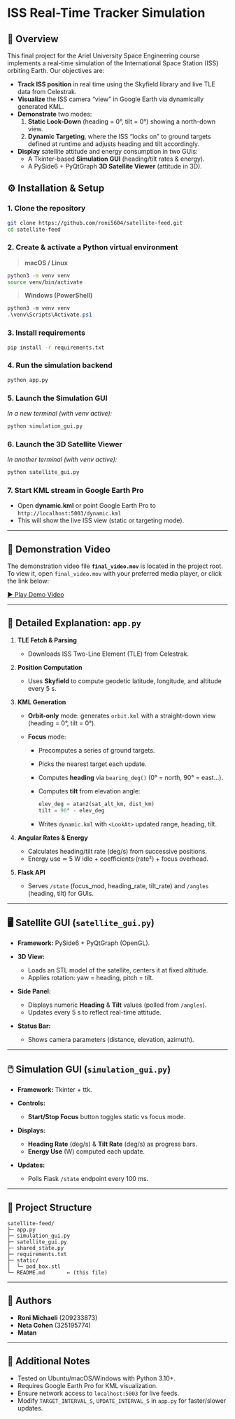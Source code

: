 # ISS Real-Time Tracker Simulation

## 📜 Overview
This final project for the Ariel University Space Engineering course implements a real-time simulation of the International Space Station (ISS) orbiting Earth. Our objectives are:
- **Track ISS position** in real time using the Skyfield library and live TLE data from Celestrak.
- **Visualize** the ISS camera “view” in Google Earth via dynamically generated KML.
- **Demonstrate** two modes:
  1. **Static Look-Down** (heading = 0°, tilt = 0°) showing a north-down view.
  2. **Dynamic Targeting**, where the ISS “locks on” to ground targets defined at runtime and adjusts heading and tilt accordingly.
- **Display** satellite attitude and energy consumption in two GUIs:
  - A Tkinter-based **Simulation GUI** (heading/tilt rates & energy).
  - A PySide6 + PyQtGraph **3D Satellite Viewer** (attitude in 3D).

## ⚙️ Installation & Setup

### 1. Clone the repository
```bash
git clone https://github.com/roni5604/satellite-feed.git
cd satellite-feed
````

### 2. Create & activate a Python virtual environment

> **macOS / Linux**

```bash
python3 -m venv venv
source venv/bin/activate
```

> **Windows (PowerShell)**

```powershell
python3 -m venv venv
.\venv\Scripts\Activate.ps1
```

### 3. Install requirements

```bash
pip install -r requirements.txt
```

### 4. Run the simulation backend

```bash
python app.py
```

### 5. Launch the Simulation GUI

*In a new terminal (with venv active):*

```bash
python simulation_gui.py
```

### 6. Launch the 3D Satellite Viewer

*In another terminal (with venv active):*

```bash
python satellite_gui.py
```

### 7. Start KML stream in Google Earth Pro

* Open **dynamic.kml** or point Google Earth Pro to `http://localhost:5003/dynamic.kml`
* This will show the live ISS view (static or targeting mode).

---


## 🎥 Demonstration Video
The demonstration video file **`final_video.mov`** is located in the project root.  
To view it, open `final_video.mov` with your preferred media player, or click the link below:

[▶️ Play Demo Video](./final_video.mov)

---

## 🔧 Detailed Explanation: `app.py`

1. **TLE Fetch & Parsing**

   * Downloads ISS Two-Line Element (TLE) from Celestrak.
2. **Position Computation**

   * Uses **Skyfield** to compute geodetic latitude, longitude, and altitude every 5 s.
3. **KML Generation**

   * **Orbit-only** mode: generates `orbit.kml` with a straight-down view (heading = 0°, tilt = 0°).
   * **Focus** mode:

     * Precomputes a series of ground targets.
     * Picks the nearest target each update.
     * Computes **heading** via `bearing_deg()` (0° = north, 90° = east…).
     * Computes **tilt** from elevation angle:

       ```python
       elev_deg = atan2(sat_alt_km, dist_km)
       tilt = 90° - elev_deg
       ```
     * Writes `dynamic.kml` with `<LookAt>` updated range, heading, tilt.
4. **Angular Rates & Energy**

   * Calculates heading/tilt rate (deg/s) from successive positions.
   * Energy use ≃ 5 W idle + coefficients·(rate²) + focus overhead.
5. **Flask API**

   * Serves `/state` (focus\_mod, heading\_rate, tilt\_rate) and `/angles` (heading, tilt) for GUIs.

---

## 🖥️ Satellite GUI (`satellite_gui.py`)

* **Framework:** PySide6 + PyQtGraph (OpenGL).
* **3D View:**

  * Loads an STL model of the satellite, centers it at fixed altitude.
  * Applies rotation: yaw = heading, pitch = tilt.
* **Side Panel:**

  * Displays numeric **Heading** & **Tilt** values (polled from `/angles`).
  * Updates every 5 s to reflect real-time attitude.
* **Status Bar:**

  * Shows camera parameters (distance, elevation, azimuth).

---

## 🖱️ Simulation GUI (`simulation_gui.py`)

* **Framework:** Tkinter + ttk.
* **Controls:**

  * **Start/Stop Focus** button toggles static vs focus mode.
* **Displays:**

  * **Heading Rate** (deg/s) & **Tilt Rate** (deg/s) as progress bars.
  * **Energy Use** (W) computed each update.
* **Updates:**

  * Polls Flask `/state` endpoint every 100 ms.

---

## 📂 Project Structure

```
satellite-feed/
├─ app.py
├─ simulation_gui.py
├─ satellite_gui.py
├─ shared_state.py
├─ requirements.txt
├─ static/
│  └─ pod_box.stl
└─ README.md       ← (this file)
```

---

## 👥 Authors

* **Roni Michaeli** (209233873)
* **Neta Cohen** (325195774)
* **Matan <ID pending>**

---

## 📖 Additional Notes

* Tested on Ubuntu/macOS/Windows with Python 3.10+.
* Requires Google Earth Pro for KML visualization.
* Ensure network access to `localhost:5003` for live feeds.
* Modify `TARGET_INTERVAL_S`, `UPDATE_INTERVAL_S` in `app.py` for faster/slower updates.


